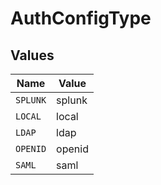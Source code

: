 # AuthConfigType


## Values

| Name     | Value    |
| -------- | -------- |
| `SPLUNK` | splunk   |
| `LOCAL`  | local    |
| `LDAP`   | ldap     |
| `OPENID` | openid   |
| `SAML`   | saml     |